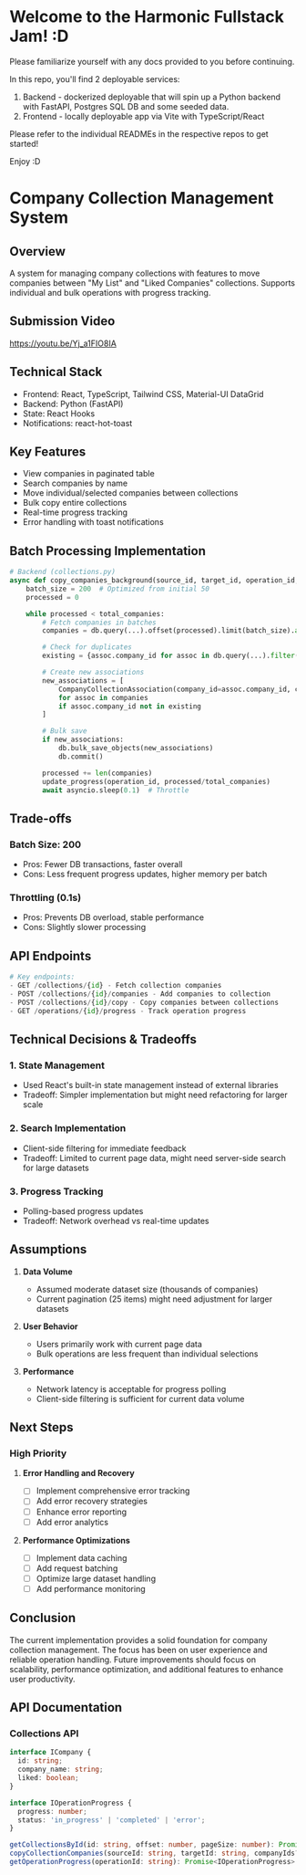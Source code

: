 # Welcome to the Harmonic Fullstack Jam! :D

Please familiarize yourself with any docs provided to you before continuing.

In this repo, you'll find 2 deployable services:

1. Backend - dockerized deployable that will spin up a Python backend with FastAPI, Postgres SQL DB and some seeded data.
2. Frontend - locally deployable app via Vite with TypeScript/React

Please refer to the individual READMEs in the respective repos to get started!

Enjoy :D

# Company Collection Management System

## Overview

A system for managing company collections with features to move companies between "My List" and "Liked Companies" collections. Supports individual and bulk operations with progress tracking.

## Submission Video

https://youtu.be/Yj_a1FIO8IA

## Technical Stack

- Frontend: React, TypeScript, Tailwind CSS, Material-UI DataGrid
- Backend: Python (FastAPI)
- State: React Hooks
- Notifications: react-hot-toast

## Key Features

- View companies in paginated table
- Search companies by name
- Move individual/selected companies between collections
- Bulk copy entire collections
- Real-time progress tracking
- Error handling with toast notifications

## Batch Processing Implementation

```python
# Backend (collections.py)
async def copy_companies_background(source_id, target_id, operation_id, total_companies, db):
    batch_size = 200  # Optimized from initial 50
    processed = 0

    while processed < total_companies:
        # Fetch companies in batches
        companies = db.query(...).offset(processed).limit(batch_size).all()

        # Check for duplicates
        existing = {assoc.company_id for assoc in db.query(...).filter(...).all()}

        # Create new associations
        new_associations = [
            CompanyCollectionAssociation(company_id=assoc.company_id, collection_id=target_id)
            for assoc in companies
            if assoc.company_id not in existing
        ]

        # Bulk save
        if new_associations:
            db.bulk_save_objects(new_associations)
            db.commit()

        processed += len(companies)
        update_progress(operation_id, processed/total_companies)
        await asyncio.sleep(0.1)  # Throttle
```

## Trade-offs

### Batch Size: 200

- Pros: Fewer DB transactions, faster overall
- Cons: Less frequent progress updates, higher memory per batch

### Throttling (0.1s)

- Pros: Prevents DB overload, stable performance
- Cons: Slightly slower processing

## API Endpoints

```python
# Key endpoints:
- GET /collections/{id} - Fetch collection companies
- POST /collections/{id}/companies - Add companies to collection
- POST /collections/{id}/copy - Copy companies between collections
- GET /operations/{id}/progress - Track operation progress
```

## Technical Decisions & Tradeoffs

### 1. State Management

- Used React's built-in state management instead of external libraries
- Tradeoff: Simpler implementation but might need refactoring for larger scale

### 2. Search Implementation

- Client-side filtering for immediate feedback
- Tradeoff: Limited to current page data, might need server-side search for large datasets

### 3. Progress Tracking

- Polling-based progress updates
- Tradeoff: Network overhead vs real-time updates

## Assumptions

1. **Data Volume**

   - Assumed moderate dataset size (thousands of companies)
   - Current pagination (25 items) might need adjustment for larger datasets

2. **User Behavior**

   - Users primarily work with current page data
   - Bulk operations are less frequent than individual selections

3. **Performance**
   - Network latency is acceptable for progress polling
   - Client-side filtering is sufficient for current data volume

## Next Steps

### High Priority

1. **Error Handling and Recovery**

   - [ ] Implement comprehensive error tracking
   - [ ] Add error recovery strategies
   - [ ] Enhance error reporting
   - [ ] Add error analytics

2. **Performance Optimizations**
   - [ ] Implement data caching
   - [ ] Add request batching
   - [ ] Optimize large dataset handling
   - [ ] Add performance monitoring

## Conclusion

The current implementation provides a solid foundation for company collection management. The focus has been on user experience and reliable operation handling. Future improvements should focus on scalability, performance optimization, and additional features to enhance user productivity.

## API Documentation

### Collections API

```typescript
interface ICompany {
  id: string;
  company_name: string;
  liked: boolean;
}

interface IOperationProgress {
  progress: number;
  status: 'in_progress' | 'completed' | 'error';
}

getCollectionsById(id: string, offset: number, pageSize: number): Promise<{companies: ICompany[], total: number}>
copyCollectionCompanies(sourceId: string, targetId: string, companyIds?: string[]): Promise<{operation_id: string}>
getOperationProgress(operationId: string): Promise<IOperationProgress>
```
